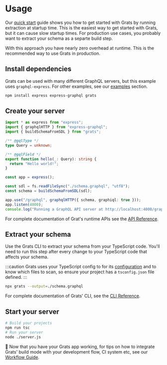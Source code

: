 # Usage

Our [quick start](../01-getting-started/01-quick-start.md) guide shows you how to get started with Grats by running extraction at startup time. This is the easiest way to get started with Grats, but it can cause slow startup times. For production use cases, you probably want to extract your schema as a separte build step.

With this approach you have nearly zero overhead at runtime. This is the recommended way to use Grats in production.

## Install dependencies

Grats can be used with many different GraphQL servers, but this example uses `graphql-express`. For other examples, see our [examples](../05-examples/index.mdx) section.

```bash
npm install express express-graphql grats
```

## Create your server

```ts title="/server.ts"
import * as express from "express";
import { graphqlHTTP } from "express-graphql";
import { buildSchemaFromSDL } from "grats";

/** @gqlType */
type Query = unknown;

/** @gqlField */
export function hello(_: Query): string {
  return "Hello world!";
}

const app = express();

const sdl = fs.readFileSync("./schema.graphql", "utf8");
const schema = buildSchemaFromSDL(sdl);

app.use("/graphql", graphqlHTTP({ schema, graphiql: true }));
app.listen(4000);
console.log("Running a GraphQL API server at http://localhost:4000/graphql");
```

For complete documentation of Grat's runtime APIs see the [API Reference](./01-runtime-api.mdx).

## Extract your schema

Use the Grats CLI to extract your schema from your TypeScript code. You'll need to run this step after every change to your TypeScript code that affects your schema.

:::caution
Grats uses your TypeScript config to for its [configuration](./02-configuration.md) and to know which files to scan, so ensure your project has a `tsconfig.json` file defined.
:::

```bash
npx grats --output=./schema.graphql
```

For complete documentation of Grats' CLI, see the [CLI Reference](./03-cli.md).

## Start your server

```bash
# Build your projects
npm run tsc
# Run your server
node ./server.js
```

🎉 Now that you have your Grats app working, for tips on how to integrate Grats' build mode with your development flow, CI system etc, see our [Workflow Guide](../05-guides/01-workflows.md).
